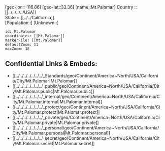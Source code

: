 ﻿---
location: [33.36,-116.86] 
mapzoom: [7,12] 
mapmarker: city 
type: City
tags:
- geo/City


SpocWebEntityId: 32617
isDeleted: false
confidential: public

---
[geo-lon::-116.86] 
[geo-lat::33.36] 
[name::Mt.Palomar] 
Country :: [[../../../../USA]]  
State :: [[../../California]]  
[Population::] 
[Unknown::] 


```leaflet
id: Mt.Palomar
coordinates: [[Mt.Palomar]] 
markerFile: [[Mt.Palomar]] 
defaultZoom: 11 
maxZoom: 18
```


## Confidential Links & Embeds: 
- [[../../../../../../../_Standards/geo/Continent/America~North/USA/California/City/Mt.Palomar|Mt.Palomar]] 
- [[../../../../../../../_public/geo/Continent/America~North/USA/California/City/Mt.Palomar.public|Mt.Palomar.public]] 
- [[../../../../../../../_internal/geo/Continent/America~North/USA/California/City/Mt.Palomar.internal|Mt.Palomar.internal]] 
- [[../../../../../../../_protect/geo/Continent/America~North/USA/California/City/Mt.Palomar.protect|Mt.Palomar.protect]] 
- [[../../../../../../../_private/geo/Continent/America~North/USA/California/City/Mt.Palomar.private|Mt.Palomar.private]] 
- [[../../../../../../../_personal/geo/Continent/America~North/USA/California/City/Mt.Palomar.personal|Mt.Palomar.personal]] 
- [[../../../../../../../_secret/geo/Continent/America~North/USA/California/City/Mt.Palomar.secret|Mt.Palomar.secret]] 
